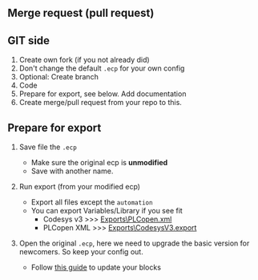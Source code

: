 ## Merge request (pull request)

## **GIT side**

1. Create own fork (if you not already did)
2. Don't change the default `.ecp` for your own config
3. Optional: Create branch
4. Code 
4. Prepare for export, see below. Add documentation
5. Create merge/pull request from your repo to this.


## **Prepare for export**

1. Save file the `.ecp`
    - Make sure the original ecp is **unmodified**
    - Save with another name.

2. Run export (from your modified ecp)
    - Export all files except the `automation`
    - You can export Variables/Library if you see fit
      - Codesys v3 >>> [Exports\PLCopen.xml](/src/Exports/PLCopen.xml)
      - PLCopen XML >>> [Exports\CodesysV3.export](/src/Exports/CodesysV3.export)

3. Open the original `.ecp`, here we need to upgrade the basic version for newcomers. So keep your config out.
    - Follow [this guide](/docs/FAQ/Howto_updating_function_blocks.md) to update your blocks